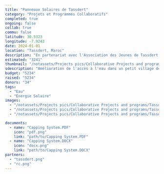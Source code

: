 ```yaml
---
title: "Panneaux Solaires de Tassdert"
category: "Projets et Programmes Collaboratifs"
completed: true
ongoing: false
collab: true
commu: false
latitude: 30.5323
longitude: -7.9243
date: 2024-01-01
location: "Tassdert, Maroc"
description: "En partenariat avec l'Association des Jeunes de Tassdert, ce projet vise à améliorer l'accès à l'eau dans un petit village de la Vallée du Souss, au Maroc. L'initiative consiste à installer des panneaux solaires pour alimenter un puits et approfondir le puits afin d'améliorer les capacités d'extraction d'eau. Cet effort répond au problème critique de la pénurie d'eau dans la région et soutient la capacité de la communauté locale à gérer plus efficacement les conditions de sécheresse. Le projet fournira une solution durable pour augmenter la disponibilité de l'eau pour les habitants et l'agriculture locale, favorisant ainsi la résilience face aux défis climatiques."
estimated: "3241"
thumbnail: "/notassets/Projects pics/Collaborative Projects and programs/Tassdert Solar Panels/tassdert project.webp"
sdescription: "Amélioration de l'accès à l'eau dans un petit village de la Vallée du Souss"
budget: "5234"
raised: "5234"
donors: "34"
tags:
  - "Eau"
  - "Énergie Solaire"
images:
  - "/notassets/Projects pics/Collaborative Projects and programs/Tassdert Solar Panels/tassdert project.webp"
  - "/notassets/Projects pics/Collaborative Projects and programs/Tassdert Solar Panels/tassdert project.webp"
  - "/notassets/Projects pics/Collaborative Projects and programs/Tassdert Solar Panels/tassdert project.webp"

documents:
  - name: "Capping System.PDF"
    icon: "pdf.png"
    link: "path/to/Capping System.PDF"
  - name: "Capping System.DOCX"
    icon: "docx.png"
    link: "path/to/Capping System.DOCX"
partners:
  - "tassdert.png"
  - "rc.png"
---
```

